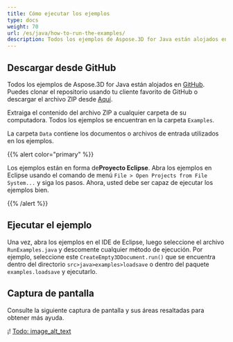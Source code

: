 ```yaml
---
title: Cómo ejecutar los ejemplos
type: docs
weight: 70
url: /es/java/how-to-run-the-examples/
description: Todos los ejemplos de Aspose.3D for Java están alojados en GitHub. Puedes clonar el repositorio usando tu cliente favorito de GitHub o descargar el archivo ZIP.
---
```

##  **Descargar desde GitHub**
Todos los ejemplos de Aspose.3D for Java están alojados en [GitHub](https://github.com/aspose-3d/Aspose.3D-for-java). Puedes clonar el repositorio usando tu cliente favorito de GitHub o descargar el archivo ZIP desde [Aquí](https://github.com/aspose-3d/Aspose.3D-for-Java/archive/master.zip).

Extraiga el contenido del archivo ZIP a cualquier carpeta de su computadora. Todos los ejemplos se encuentran en la carpeta `Examples`.

La carpeta `Data` contiene los documentos o archivos de entrada utilizados en los ejemplos.

{{% alert color="primary" %}} 

Los ejemplos están en forma de**Proyecto Eclipse**. Abra los ejemplos en Eclipse usando el comando de menú `File > Open Projects from File System...` y siga los pasos. Ahora, usted debe ser capaz de ejecutar los ejemplos bien.

{{% /alert %}} 
##  **Ejecutar el ejemplo**
Una vez, abra los ejemplos en el IDE de Eclipse, luego seleccione el archivo `RunExamples.java` y descomente cualquier método de ejecución. Por ejemplo, seleccione este `CreateEmpty3DDocument.run()` que se encuentra dentro del directorio `src>java>examples>loadsave` o dentro del paquete `examples.loadsave` y ejecutarlo.

##  **Captura de pantalla**
Consulte la siguiente captura de pantalla y sus áreas resaltadas para obtener más ayuda.

¡! [Todo: image_alt_text](how-to-run-the-examples_1.png)

